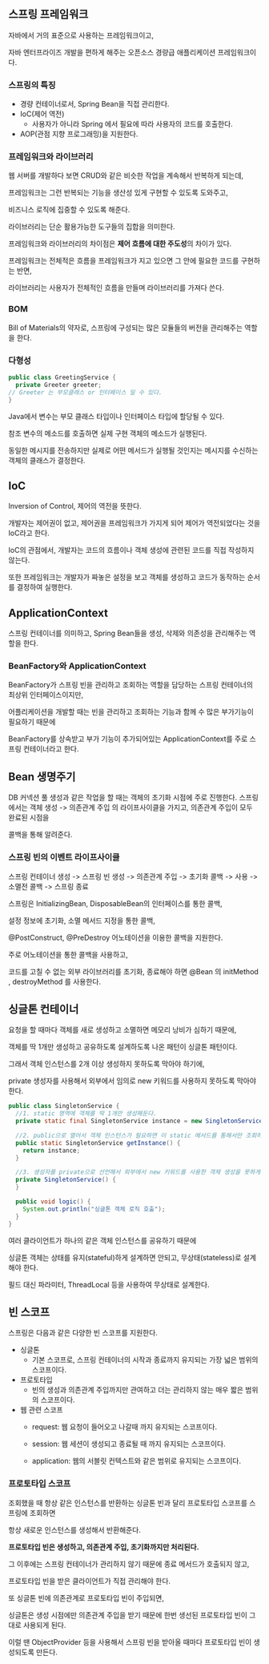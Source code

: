 ## 스프링 프레임워크
자바에서 거의 표준으로 사용하는 프레임워크이고,

자바 엔터프라이즈 개발을 편하게 해주는 오픈소스 경량급 애플리케이션 프레임워크이다.

### 스프링의 특징
- 경량 컨테이너로서, Spring Bean을 직접 관리한다.
- IoC(제어 역전)
  - 사용자가 아니라 Spring 에서 필요에 따라 사용자의 코드를 호출한다.
- AOP(관점 지향 프로그래밍)을 지원한다.


### 프레임워크와 라이브러리
웹 서버를 개발하다 보면 CRUD와 같은 비슷한 작업을 계속해서 반복하게 되는데,


프레임워크는 그런 반복되는 기능을 생산성 있게 구현할 수 있도록 도와주고, 

비즈니스 로직에 집중할 수 있도록 해준다.


라이브러리는 단순 활용가능한 도구들의 집합을 의미한다.

프레임워크와 라이브러리의 차이점은 **제어 흐름에 대한 주도성**의 차이가 있다.

프레임워크는 전체적은 흐름을 프레임워크가 지고 있으면 그 안에 필요한 코드를 구현하는 반면,

라이브러리는 사용자가 전체적인 흐름을 만들며 라이브러리를 가져다 쓴다.


### BOM
Bill of Materials의 약자로,
스프링에 구성되는 많은 모듈들의 버전을 관리해주는 역할을 한다.

### 다형성
```java
public class GreetingService {
  private Greeter greeter;
// Greeter 는 부모클래스 or 인터페이스 일 수 있다.
}
```
Java에서 변수는 부모 클래스 타입이나 인터페이스 타입에 할당될 수 있다.

참조 변수의 메소드를 호출하면 실제 구현 객체의 메소드가 실행된다.

동일한 메시지를 전송하지만 실제로 어떤 메서드가 실행될 것인지는 메시지를 수신하는 객체의 클래스가 결정한다.

## IoC
Inversion of Control, 제어의 역전을 뜻한다.

개발자는 제어권이 없고, 제어권을 프레임워크가 가지게 되어 제어가 역전되었다는 것을 IoC라고 한다.

IoC의 관점에서, 개발자는 코드의 흐름이나 객체 생성에 관련된 코드를 직접 작성하지 않는다.

또한 프레임워크는 개발자가 짜놓은 설정을 보고 객체를 생성하고 코드가 동작하는 순서를 결정하여 실행한다.

## ApplicationContext
스프링 컨테이너를 의미하고, Spring Bean들을 생성, 삭제와 의존성을 관리해주는 역할을 한다.

### BeanFactory와 ApplicationContext
BeanFactory가 스프링 빈을 관리하고 조회하는 역할을 담당하는 스프링 컨테이너의 최상위 인터페이스이지만,

어플리케이션을 개발할 때는 빈을 관리하고 조회하는 기능과 함께 수 많은 부가기능이 필요하기 때문에

BeanFactory를 상속받고 부가 기능이 추가되어있는 ApplicationContext를 주로 스프링 컨테이너라고 한다.

## Bean 생명주기
DB 커넥션 풀 생성과 같은 작업을 할 때는 객체의 초기화 시점에 주로 진행한다.
스프링에서는 객체 생성 -> 의존관계 주입 의 라이프사이클을 가지고, 의존관계 주입이 모두 완료된 시점을

콜백을 통해 알려준다.

### 스프링 빈의 이벤트 라이프사이클

스프링 컨테이너 생성 -> 스프링 빈 생성 -> 의존관계 주입 -> 초기화 콜백 -> 사용 -> 소멸전 콜백 -> 스프링 종료

스프링은 InitializingBean, DisposableBean의 인터페이스를 통한 콜백,

설정 정보에 초기화, 소멸 메서드 지정을 통한 콜백,

@PostConstruct, @PreDestroy 어노테이션을 이용한 콜백을 지원한다.

주로 어노테이션을 통한 콜백을 사용하고,

코드를 고칠 수 없는 외부 라이브러리를 초기화, 종료해야 하면 @Bean 의 initMethod , destroyMethod 를
사용한다.

## 싱글톤 컨테이너
요청을 할 때마다 객체를 새로 생성하고 소멸하면 메모리 낭비가 심하기 때문에,

객체를 딱 1개만 생성하고 공유하도록 설계하도록 나온 패턴이 싱글톤 패턴이다.

그래서 객체 인스턴스를 2개 이상 생성하지 못하도록 막아야 하기에,

private 생성자를 사용해서 외부에서 임의로 new 키워드를 사용하지 못하도록 막아야 한다.

```java
public class SingletonService {
  //1. static 영역에 객체를 딱 1개만 생성해둔다.
  private static final SingletonService instance = new SingletonService();

  //2. public으로 열어서 객체 인스턴스가 필요하면 이 static 메서드를 통해서만 조회하도록 허용한다.
  public static SingletonService getInstance() {
    return instance;
  }

  //3. 생성자를 private으로 선언해서 외부에서 new 키워드를 사용한 객체 생성을 못하게 막는다.
  private SingletonService() {
  }

  public void logic() {
    System.out.println("싱글톤 객체 로직 호출");
  }
}
```

여러 클라이언트가 하나의 같은 객체 인스턴스를 공유하기 때문에 

싱글톤 객체는 상태를 유지(stateful)하게 설계하면 안되고, 무상태(stateless)로 설계해야 한다.

필드 대신 파라미터, ThreadLocal 등을 사용하여 무상태로 설계한다.

## 빈 스코프

스프링은 다음과 같은 다양한 빈 스코프를 지원한다.
- 싱글톤
  - 기본 스코프로, 스프링 컨테이너의 시작과 종료까지 유지되는 가장 넓은 범위의 스코프이다. 
- 프로토타입
  - 빈의 생성과 의존관계 주입까지만 관여하고 더는 관리하지 않는 매우 짧은 범위의 스코프이다.
- 웹 관련 스코프 
  - request: 웹 요청이 들어오고 나갈때 까지 유지되는 스코프이다. 
  
  - session: 웹 세션이 생성되고 종료될 때 까지 유지되는 스코프이다.
  
  - application: 웹의 서블릿 컨텍스트와 같은 범위로 유지되는 스코프이다.

### 프로토타입 스코프
조회했을 때 항상 같은 인스턴스를 반환하는 싱글톤 빈과 달리 프로토타입 스코프를 스프링에 조회하면

항상 새로운 인스턴스를 생성해서 반환해준다.

**프로토타입 빈은 생성하고, 의존관계 주입, 초기화까지만 처리된다.**

그 이후에는 스프링 컨테이너가 관리하지 않기 때문에 종료 메서드가 호출되지 않고,

프로토타입 빈을 받은 클라이언트가 직접 관리해야 한다.

또 싱글톤 빈에 의존관계로 프로토타입 빈이 주입되면,

싱글톤은 생성 시점에만 의존관계 주입을 받기 때문에 한번 생선된 프로토타입 빈이 그대로 사용되게 된다.

이럴 땐 ObjectProvider 등을 사용해서 스프링 빈을 받아올 때마다 프로토타입 빈이 생성되도록 만든다.
